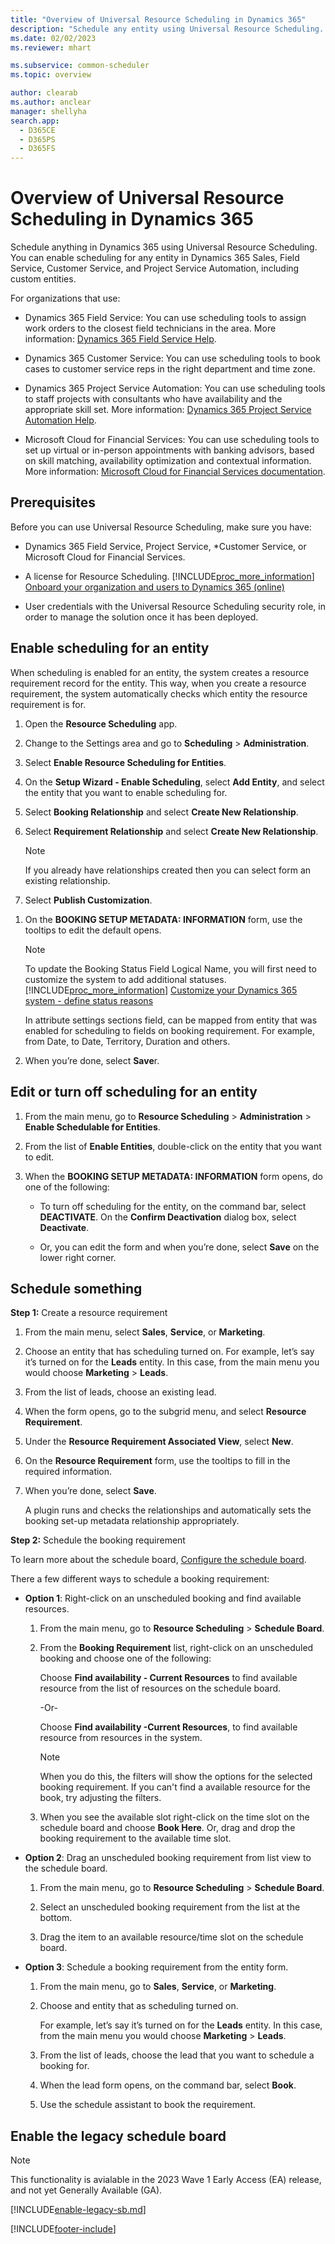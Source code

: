 ```yaml
---
title: "Overview of Universal Resource Scheduling in Dynamics 365"
description: "Schedule any entity using Universal Resource Scheduling. Make sure you meet the prerequisites, then follow these steps for scheduling an entity."
ms.date: 02/02/2023
ms.reviewer: mhart

ms.subservice: common-scheduler
ms.topic: overview

author: clearab
ms.author: anclear
manager: shellyha
search.app: 
  - D365CE
  - D365PS
  - D365FS
---
```

# Overview of Universal Resource Scheduling in Dynamics 365

Schedule anything in Dynamics 365 using Universal Resource Scheduling. You can enable scheduling for any entity in Dynamics 365 Sales, Field Service, Customer Service, and Project Service Automation, including custom entities.
  
For organizations that use:

- Dynamics 365 Field Service: You can use scheduling tools to assign work orders to the closest field technicians in the area. More information: [Dynamics 365 Field Service Help](../field-service/universal-resource-scheduling-for-field-service.md).

- Dynamics 365 Customer Service: You can use scheduling tools to book cases to customer service reps in the right department and time zone.

- Dynamics 365 Project Service Automation: You can use scheduling tools to staff projects with consultants who have availability and the appropriate skill set. More information: [Dynamics 365 Project Service Automation Help](/dynamics365/project-operations/psa/overview).

- Microsoft Cloud for Financial Services: You can use scheduling tools to set up virtual or in-person appointments with banking advisors, based on skill matching, availability optimization and contextual information. More information: [Microsoft Cloud for Financial Services documentation](/industry/financial-services/).

## Prerequisites

 Before you can use Universal Resource Scheduling, make sure you have:  
  
- Dynamics 365 Field Service, Project Service, *Customer Service, or Microsoft Cloud for Financial Services.
  
- A license for Resource Scheduling. [!INCLUDE[proc_more_information](../includes/proc-more-information.md)] [Onboard your organization and users to Dynamics 365 (online)](/power-platform/admin/try-powerapps-dynamics-365)  
  
- User credentials with the Universal Resource Scheduling security role, in order to manage the solution once it has been deployed.
  
## Enable scheduling for an entity

 When scheduling is enabled for an entity, the system creates a resource requirement record for the entity. This way, when you create a resource requirement, the system automatically checks which entity the resource requirement is for.  
  
1. Open the **Resource Scheduling** app.

1. Change to the Settings area and go to **Scheduling** > **Administration**.  
  
1. Select **Enable Resource Scheduling for Entities**.  
  
1. On the **Setup Wizard - Enable Scheduling**, select **Add Entity**, and select the entity that you want to enable scheduling for.  
  
1. Select **Booking Relationship** and select **Create New Relationship**.  
  
1. Select **Requirement Relationship** and select **Create New Relationship**.  
  
    > [!NOTE]
    >  If you already have relationships created then you can select form an existing relationship.  
  
1. Select **Publish Customization**.  
  
<!-- is the following really in all-caps?-->
1. On the **BOOKING SETUP METADATA: INFORMATION** form, use the tooltips to edit the default opens.  
  
   > [!NOTE]
   > To update the Booking Status Field Logical Name, you will first need to customize the system to add additional statuses. [!INCLUDE[proc_more_information](../includes/proc-more-information.md)] [Customize your Dynamics 365 system - define status reasons](../customerengagement/on-premises/customize/define-status-reason-transitions.md)  
   >
   >  In attribute settings sections field, can be mapped from entity that was enabled for scheduling to fields on booking requirement. For example, from Date, to Date, Territory, Duration and others.  
  
1. When you’re done, select **Save**r.  
  
## Edit or turn off scheduling for an entity  
  
1. From the main menu, go to **Resource Scheduling** > **Administration** > **Enable Schedulable for Entities**.  
  
2. From the list of **Enable Entities**, double-click on the entity that you want to edit.  
  
3. When the **BOOKING SETUP METADATA: INFORMATION** form opens, do one of the following:  
  
    - To turn off scheduling for the entity, on the command bar, select **DEACTIVATE**. On the **Confirm Deactivation** dialog box, select **Deactivate**.  
  
    - Or, you can edit the form and when you’re done, select **Save** on the lower right corner.  
  
## Schedule something

 **Step 1:** Create a resource requirement  
  
1. From the main menu, select **Sales**, **Service**, or **Marketing**.  
  
2. Choose an entity that has scheduling turned on. For example, let’s say it’s turned on for the **Leads** entity. In this case, from the main menu you would choose **Marketing** > **Leads**.  
  
3. From the list of leads, choose an existing lead.  
  
4. When the form opens, go to  the subgrid menu, and select **Resource Requirement**.  
  
5. Under the **Resource Requirement Associated View**, select **New**.  
  
6. On the **Resource Requirement** form, use the tooltips to fill in the required information.  
  
7. When you’re done, select **Save**.  
  
    A plugin runs and checks the relationships and automatically sets the booking set-up metadata relationship appropriately.  
  
**Step 2:** Schedule the booking requirement  
  
   To learn more about the schedule board, [Configure the schedule board](../field-service/configure-schedule-board.md).  
  
   There a few different ways to schedule a booking requirement:  
  
- **Option 1**: Right-click on an unscheduled booking and find available resources.  
  
    1. From the main menu, go to **Resource Scheduling** > **Schedule Board**.  
  
    2. From the **Booking Requirement** list, right-click on an unscheduled booking and choose one of the following:  
  
         Choose **Find availability - Current Resources** to find available resource from the list of resources on the schedule board.  
  
         -Or-  
  
         Choose **Find availability -Current Resources**, to find available resource from resources in the system.  
  
        > [!NOTE]
        >  When you do this, the filters will show the options for the selected booking requirement. If you can't find a available resource for the book, try adjusting the filters.  
  
    3. When you see the available slot right-click on the time slot on the schedule board and choose **Book Here**. Or, drag and drop the booking requirement to the available time slot.  
  
- **Option 2**: Drag an unscheduled booking requirement from list view to the schedule board.  
  
    1. From the main menu, go to **Resource Scheduling** > **Schedule Board**.  
  
    2. Select an unscheduled booking requirement from the list at the bottom.  
  
    3. Drag the item to an available resource/time slot on the schedule board.  
  
- **Option 3**: Schedule a booking requirement from the entity form.  
  
    1. From the main menu, go to **Sales**, **Service**, or **Marketing**.  
  
    2. Choose and entity that as scheduling turned on.  
  
         For example, let’s say it’s turned on for the **Leads** entity. In this case, from the main menu you would choose **Marketing** > **Leads**.  
  
    3. From the list of leads, choose the lead that you want to schedule a booking for.  
  
    4. When the lead form opens, on  the command bar, select **Book**.  
  
    5. Use the schedule assistant  to book the requirement.  

## Enable the legacy schedule board

> [!NOTE]
> This functionality is avialable in the 2023 Wave 1 Early Access (EA) release, and not yet Generally Available (GA).

[!INCLUDE[enable-legacy-sb.md](../shared/urs/enable-legacy-sb.md)]

[!INCLUDE[footer-include](../includes/footer-banner.md)]
